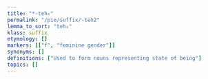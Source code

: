 ```yaml
---
title: "*-teh₂"
permalink: "/pie/suffix/-teh2"
lemma_to_sort: "teh₂"
klass: suffix
etymology: []
markers: [["f", "feminine gender"]]
synonyms: []
definitions: ["Used to form nouns representing state of being"]
topics: []
---
```

